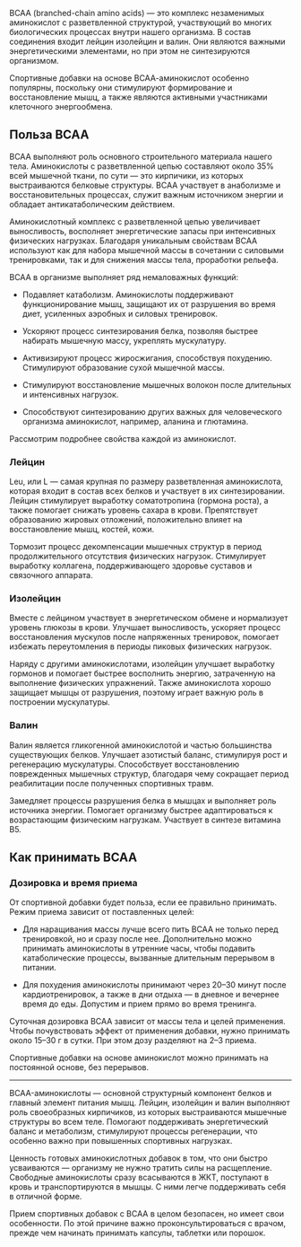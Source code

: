 ВСАА (branched-chain amino acids) — это комплекс незаменимых аминокислот с разветвленной структурой, участвующий во многих биологических процессах внутри нашего организма. В состав соединения входит лейцин изолейцин и валин. Они являются важными энергетическими элементами, но при этом не синтезируются организмом.

Спортивные добавки на основе ВСАА-аминокислот особенно популярны, поскольку они стимулируют формирование и восстановление мышц, а также являются активными участниками клеточного энергообмена.

## Польза BCAA

ВСАА выполняют роль основного строительного материала нашего тела. Аминокислоты с разветвленной цепью составляют около 35% всей мышечной ткани, по сути — это кирпичики, из которых выстраиваются белковые структуры. BCAA участвует в анаболизме и восстановительных процессах, служит важным источником энергии и обладает антикатаболическим действием. 

Аминокислотный комплекс с разветвленной цепью увеличивает выносливость, восполняет энергетические запасы при интенсивных физических нагрузках. Благодаря уникальным свойствам BCAA используют как для набора мышечной массы в сочетании с силовыми тренировками, так и для снижения массы тела, проработки рельефа.

ВСАА в организме выполняет ряд немаловажных функций:

- Подавляет катаболизм. Аминокислоты поддерживают функционирование мышц, защищают их от разрушения во время диет, усиленных аэробных и силовых тренировок.
    
- Ускоряют процесс синтезирования белка, позволяя быстрее набирать мышечную массу, укреплять мускулатуру.
    
- Активизируют процесс жиросжигания, способствуя похудению. Стимулируют образование сухой мышечной массы.
    
- Стимулируют восстановление мышечных волокон после длительных и интенсивных нагрузок. 
    
- Способствуют синтезированию других важных для человеческого организма аминокислот, например, аланина и глютамина.
    

Рассмотрим подробнее свойства каждой из аминокислот.
### Лейцин

Leu, или L — самая крупная по размеру разветвленная аминокислота, которая входит в состав всех белков и участвует в их синтезировании. Лейцин стимулирует выработку соматотропина (гормона роста), а также помогает снижать уровень сахара в крови. Препятствует образованию жировых отложений, положительно влияет на восстановление мышц, костей, кожи. 

Тормозит процесс декомпенсации мышечных структур в период продолжительного отсутствия физических нагрузок. Стимулирует выработку коллагена, поддерживающего здоровье суставов и связочного аппарата.

### Изолейцин

Вместе с лейцином участвует в энергетическом обмене и нормализует уровень глюкозы в крови. Улучшает выносливость, ускоряет процесс восстановления мускулов после напряженных тренировок, помогает избежать переутомления в периоды пиковых физических нагрузок.

Наряду с другими аминокислотами, изолейцин улучшает выработку гормонов и помогает быстрее восполнить энергию, затраченную на выполнение физических упражнений. Также аминокислота хорошо защищает мышцы от разрушения, поэтому играет важную роль в построении мускулатуры.

### Валин

Валин является гликогенной аминокислотой и частью большинства существующих белков. Улучшает азотистый баланс, стимулируя рост и регенерацию мускулатуры. Способствует восстановлению поврежденных мышечных структур, благодаря чему сокращает период реабилитации после полученных спортивных травм.

Замедляет процессы разрушения белка в мышцах и выполняет роль источника энергии. Помогает организму быстрее адаптироваться к возрастающим физическим нагрузкам. Участвует в синтезе витамина B5.

## Как принимать BCAA
### Дозировка и время приема

От спортивной добавки будет польза, если ее правильно принимать. Режим приема зависит от поставленных целей:

- Для наращивания массы лучше всего пить BCAA не только перед тренировкой, но и сразу после нее. Дополнительно можно принимать аминокислоты в утренние часы, чтобы подавить катаболические процессы, вызванные длительным перерывом в питании.
    
- Для похудения аминокислоты принимают через 20–30 минут после кардиотренировок, а также в дни отдыха — в дневное и вечернее время до еды. Допустим и прием прямо во время тренинга.
    

Суточная дозировка BCAA зависит от массы тела и целей применения. Чтобы почувствовать эффект от применения добавки, нужно принимать около 15–30 г в сутки. При этом дозу разделяют на 2–3 приема.

Спортивные добавки на основе аминокислот можно принимать на постоянной основе, без перерывов.

--- 

BCAA-аминокислоты — основной структурный компонент белков и главный элемент питания мышц. Лейцин, изолейцин и валин выполняют роль своеобразных кирпичиков, из которых выстраиваются мышечные структуры во всем теле. Помогают поддерживать энергетический баланс и метаболизм, стимулируют процессы регенерации, что особенно важно при повышенных спортивных нагрузках.

Ценность готовых аминокислотных добавок в том, что они быстро усваиваются — организму не нужно тратить силы на расщепление. Свободные аминокислоты сразу всасываются в ЖКТ, поступают в кровь и транспортируются в мышцы. С ними легче поддерживать себя в отличной форме.

Прием спортивных добавок с BCAA в целом безопасен, но имеет свои особенности. По этой причине важно проконсультироваться с врачом, прежде чем начинать принимать капсулы, таблетки или порошок.